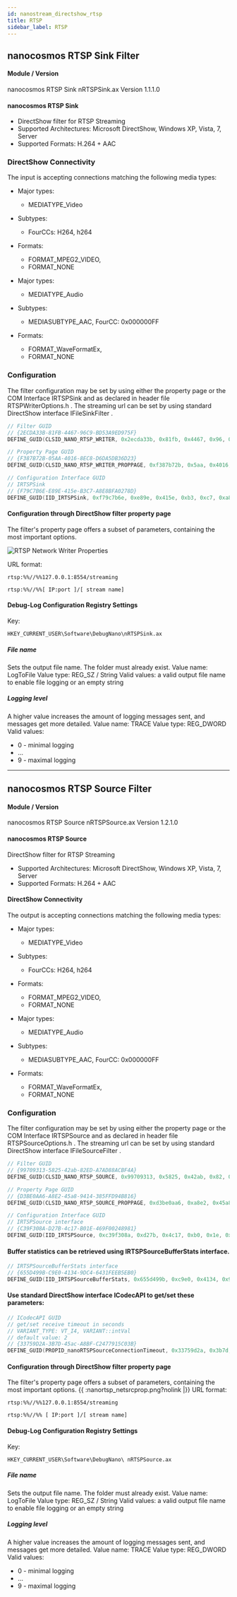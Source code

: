 ```yaml
---
id: nanostream_directshow_rtsp
title: RTSP
sidebar_label: RTSP
---
```


## nanocosmos RTSP Sink Filter

#### Module / Version

nanocosmos RTSP Sink
nRTSPSink.ax  Version 1.1.1.0

#### nanocosmos RTSP Sink

  * DirectShow filter for RTSP Streaming
  * Supported Architectures: Microsoft DirectShow, Windows XP, Vista, 7, Server
  * Supported Formats: H.264 + AAC

### DirectShow Connectivity

The input is accepting connections matching the following media types:
  * Major types:
    * MEDIATYPE_Video
  * Subtypes:
    * FourCCs: H264, h264
  * Formats:
    * FORMAT_MPEG2_VIDEO,
    * FORMAT_NONE

  * Major types:
    * MEDIATYPE_Audio
  * Subtypes:
    * MEDIASUBTYPE_AAC,  FourCC: 0x000000FF
  * Formats:
    * FORMAT_WaveFormatEx,
    * FORMAT_NONE

### Configuration

The filter configuration may be set by using either the property page or the COM Interface IRTSPSink and as declared in header file RTSPWriterOptions.h . The streaming url can be set by using standard DirectShow interface IFileSinkFilter .
```cpp
// Filter GUID
// {2ECDA33B-81FB-4467-96C9-BD53A9ED975F}
DEFINE_GUID(CLSID_NANO_RTSP_WRITER, 0x2ecda33b, 0x81fb, 0x4467, 0x96, 0xc9, 0xbd, 0x53, 0xa9, 0xed, 0x97, 0x5f);

// Property Page GUID
// {F387B72B-05AA-4016-8EC8-D6DA5DB36D23}
DEFINE_GUID(CLSID_NANO_RTSP_WRITER_PROPPAGE, 0xf387b72b, 0x5aa, 0x4016, 0x8e, 0xc8, 0xd6, 0xda, 0x5d, 0xb3, 0x6d, 0x23);

// Configuration Interface GUID
// IRTSPSink
// {F79C7B6E-E89E-415e-B3C7-A8E8BFA0278D}
DEFINE_GUID(IID_IRTSPSink, 0xf79c7b6e, 0xe89e, 0x415e, 0xb3, 0xc7, 0xa8, 0xe8, 0xbf, 0xa0, 0x27, 0x8d);
```

#### Configuration through DirectShow filter property page

The filter's property page offers a subset of parameters, containing the most important options.



![RTSP Network Writer Properties](/img/nanostream/directshow/directshow_rtsp_writer_properties.png)

URL format:
```
rtsp:%%//%%127.0.0.1:8554/streaming
```
```
rtsp:%%//%%[ IP:port ]/[ stream name]
```

#### Debug-Log Configuration Registry Settings

Key: 
```
HKEY_CURRENT_USER\Software\DebugNano\nRTSPSink.ax  
```

##### File name

Sets the output file name. The folder must already exist.
Value name: 	LogToFile
Value type: 	REG_SZ / String
Valid values:	a valid output file name to enable file logging or an empty string

##### Logging level

A higher value increases the amount of logging messages sent, and messages get more detailed. 
Value name: 	TRACE
Value type: 	REG_DWORD
Valid values:

  * 0 - minimal logging
  * …
  * 9 - maximal logging

-----


## nanocosmos RTSP Source Filter

#### Module / Version

nanocosmos RTSP Source 
nRTSPSource.ax  Version 1.2.1.0

#### nanocosmos RTSP Source 

DirectShow filter for RTSP Streaming
  * Supported Architectures: Microsoft DirectShow, Windows XP, Vista, 7, Server
  * Supported Formats: H.264 + AAC

#### DirectShow Connectivity

The output is accepting connections matching the following media types:

  * Major types:
    * MEDIATYPE_Video
  * Subtypes:
    * FourCCs: H264, h264
  * Formats:
    * FORMAT_MPEG2_VIDEO,
    * FORMAT_NONE

  * Major types:
    * MEDIATYPE_Audio
  * Subtypes:
    * MEDIASUBTYPE_AAC,  FourCC: 0x000000FF
  * Formats:
    * FORMAT_WaveFormatEx,
    * FORMAT_NONE

### Configuration

The filter configuration may be set by using either the property page or the COM Interface IRTSPSource and as declared in header file RTSPSourceOptions.h . The streaming url can be set by using standard DirectShow interface IFileSourceFilter .

```cpp
// Filter GUID
// {99709313-5825-42ab-82ED-A7AD88ACBF4A}
DEFINE_GUID(CLSID_NANO_RTSP_SOURCE, 0x99709313, 0x5825, 0x42ab, 0x82, 0xed, 0xa7, 0xad, 0x88, 0xac, 0xbf, 0x4a);

// Property Page GUID
// {D3BE0AA6-A8E2-45a8-9414-385FFD94B816}
DEFINE_GUID(CLSID_NANO_RTSP_SOURCE_PROPPAGE, 0xd3be0aa6, 0xa8e2, 0x45a8, 0x94, 0x14, 0x38, 0x5f, 0xfd, 0x94, 0xb8, 0x16);

// Configuration Interface GUID
// IRTSPSource interface
// {C39F308A-D27B-4c17-B01E-469F00248981}
DEFINE_GUID(IID_IRTSPSource, 0xc39f308a, 0xd27b, 0x4c17, 0xb0, 0x1e, 0x46, 0x9f, 0x0, 0x24, 0x89, 0x81);
```

#### Buffer statistics can be retrieved using IRTSPSourceBufferStats interface.

```cpp
// IRTSPSourceBufferStats interface
// {655D499B-C9E0-4134-9DC4-6431FEEB5EB0}
DEFINE_GUID(IID_IRTSPSourceBufferStats, 0x655d499b, 0xc9e0, 0x4134, 0x9d, 0xc4, 0x64, 0x31, 0xfe, 0xeb, 0x5e, 0xb0);
```

#### Use standard DirectShow interface ICodecAPI to get/set these parameters:

```cpp
// ICodecAPI GUID
// get/set receive timeout in seconds
// VARIANT_TYPE: VT_I4, VARIANT::intVal
// default value: 2
// {33759D2A-3B7D-45ac-A8BF-C2477915C03B}
DEFINE_GUID(PROPID_nanoRTSPSourceConnectionTimeout, 0x33759d2a, 0x3b7d, 0x45ac, 0xa8, 0xbf, 0xc2, 0x47, 0x79, 0x15, 0xc0, 0x3b);
```

#### Configuration through DirectShow filter property page

The filter's property page offers a subset of parameters, containing the most important options.
{{ :nanortsp_netsrcprop.png?nolink |}}
URL format:
```
rtsp:%%//%%127.0.0.1:8554/streaming
```
```
rtsp:%%//%% [ IP:port ]/[ stream name]
```

#### Debug-Log Configuration Registry Settings

Key: 
```
HKEY_CURRENT_USER\Software\DebugNano\ nRTSPSource.ax  
```

##### File name

Sets the output file name. The folder must already exist.
Value name: 	LogToFile
Value type: 	REG_SZ / String
Valid values:	a valid output file name to enable file logging or an empty string

##### Logging level

A higher value increases the amount of logging messages sent, and messages get more detailed. 
Value name: 	TRACE
Value type: 	REG_DWORD
Valid values:

  * 0 - minimal logging
  * …
  * 9 - maximal logging